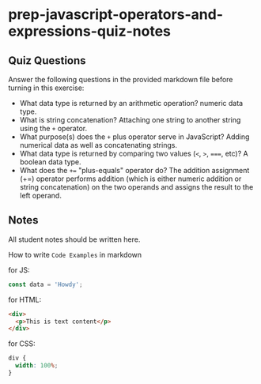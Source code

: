 # prep-javascript-operators-and-expressions-quiz-notes

## Quiz Questions

Answer the following questions in the provided markdown file before turning in this exercise:

- What data type is returned by an arithmetic operation?
numeric data type.
- What is string concatenation?
Attaching one string to another string using the `+` operator.
- What purpose(s) does the `+` plus operator serve in JavaScript?
Adding numerical data as well as concatenating strings.
- What data type is returned by comparing two values (`<`, `>`, `===`, etc)?
A boolean data type.
- What does the `+=` "plus-equals" operator do?
The addition assignment (+=) operator performs addition (which is either numeric addition or string concatenation) on the two operands and assigns the result to the left operand.

## Notes

All student notes should be written here.

How to write `Code Examples` in markdown

for JS:

```javascript
const data = 'Howdy';
```

for HTML:

```html
<div>
  <p>This is text content</p>
</div>
```

for CSS:

```css
div {
  width: 100%;
}
```
